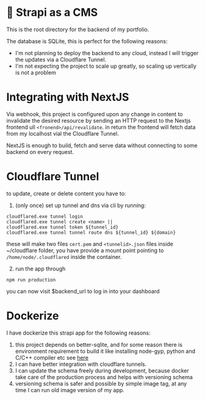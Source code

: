 # 🚀 Strapi as a CMS

This is the root directory for the backend of my portfolio.

The database is SQLite, this is perfect for the following reasons:

- I'm not planning to deploy the backend to any cloud, instead I will trigger the updates via a Cloudflare Tunnel.
- I'm not expecting the project to scale up greatly, so scaling up vertically is not a problem

# Integrating with NextJS

Via webhook, this project is configured upon any change in content to invalidate the desired resource by sending an HTTP request to the Nextjs frontend ull `<fronend>/api/revalidate`. in return the frontend will fetch data from my localhost vial the Cloudflare Tunnel.

NextJS is enough to build, fetch and serve data without connecting to some backend on every request.

# Cloudflare Tunnel

to update, create or delete content you have to:

1. (only once) set up tunnel and dns via cli by running:

```
cloudflared.exe tunnel login
cloudflared.exe tunnel create <name> ||
cloudflared.exe tunnel token ${tunnel_id}
cloudflared.exe tunnel tunnel route dns ${tunnel_id} ${domain}
```

these will make two files `cert.pem` and `<tunnelid>.json` files inside ~/cloudflare folder, you have provide a mount point pointing to `/home/node/.cloudflared` inside the container.

2. run the app through

```
npm run production
```

you can now visit $backend_url to log in into your dashboard

# Dockerize

I have dockerize this strapi app for the following reasons:

1. this project depends on better-sqlite, and for some reason there is environment requirement to build it like installing node-gyp, python and C/C++ compiler etc see [here](https://github.com/WiseLibs/better-sqlite3/blob/master/docs/troubleshooting.md)
2. I can have better integration with cloudflare tunnels.
3. I can update the schema freely during development, because docker take care of the production process and helps with versioning schema
4. versioning schema is safer and possible by simple image tag, at any time I can run old image version of my app.
